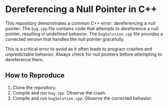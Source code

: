 # Dereferencing a Null Pointer in C++

This repository demonstrates a common C++ error: dereferencing a null pointer.  The `bug.cpp` file contains code that attempts to dereference a null pointer, resulting in undefined behavior. The `bugSolution.cpp` file provides a corrected version that handles the null pointer gracefully.

This is a critical error to avoid as it often leads to program crashes and unpredictable behavior.  Always check for null pointers before attempting to dereference them. 

## How to Reproduce
1. Clone the repository.
2. Compile and run `bug.cpp`. Observe the crash.
3. Compile and run `bugSolution.cpp`. Observe the corrected behavior.